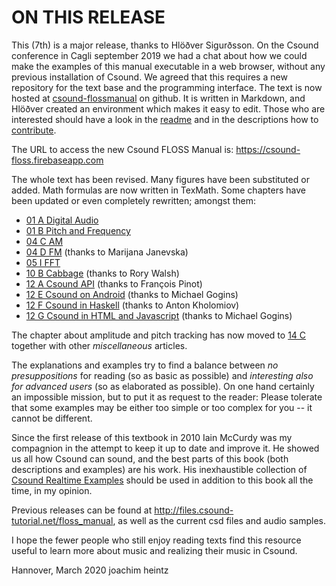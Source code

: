ON THIS RELEASE
===============

This (7th) is a major release, thanks to Hlöðver Sigurðsson. On the Csound conference in Cagli september 2019 we had a chat about how we could make the examples of this manual executable in a web browser, without any previous installation of Csound. We agreed that this requires a new repository for the text base and the programming interface. The text is now hosted at [csound-flossmanual](https://github.com/csound-flossmanual/csound-floss) on github. It is written in Markdown, and Hlöðver created an environment which makes it easy to edit. Those who are interested should have a look in the [readme](https://github.com/csound-flossmanual/csound-floss/blob/master/README.md) and in the descriptions how to [contribute](https://github.com/csound-flossmanual/csound-floss/tree/master/contribute).

The URL to access the new Csound FLOSS Manual is: <https://csound-floss.firebaseapp.com>

The whole text has been revised. Many figures have been substituted or added. Math formulas are now written in TexMath. Some chapters have been updated or even completely rewritten; amongst them:

- [01 A Digital Audio](01-a-digital-audio.md)
- [01 B Pitch and Frequency](01-b-pitch-and-frequency.md)
- [04 C AM](04-c-amplitude-and-ring-modulation.md)
- [04 D FM](04-d-frequency-modulation.md) (thanks to Marijana Janevska)
- [05 I FFT](05-i-fourier-analysis-spectral-processing.md)
- [10 B Cabbage](10-b-cabbage.md) (thanks to Rory Walsh)
- [12 A Csound API](12-a-the-csound-api.md) (thanks to François Pinot)
- [12 E Csound on Android](12-e-csound-on-android.md) (thanks to Michael Gogins)
- [12 F Csound in Haskell](12-f-csound-and-haskell.md) (thanks to Anton Kholomiov)
- [12 G Csound in HTML and Javascript](12-g-csound-in-html-and-javascript.md) (thanks to Michael Gogins)

The chapter about amplitude and pitch tracking has now moved to [14 C](14-c-amplitude-and-pitch-tracking.md) together with other *miscellaneous* articles.

The explanations and examples try to find a balance between *no presuppositions* for reading (so as basic as possible) and *interesting also for advanced users* (so as elaborated as possible). On one hand certainly an impossible mission, but to put it as request to the reader: Please tolerate that some examples may be either too simple or too complex for you -- it cannot be different.


Since the first release of this textbook in 2010 Iain McCurdy was my compagnion in the attempt to keep it up to date and improve it. He showed us all how Csound can sound, and the best parts of this book (both descriptions and examples) are his work. His inexhaustible collection of [Csound Realtime Examples](http://iainmccurdy.org/csound.html) should be used in addition to this book all the time, in my opinion.

Previous releases can be found at <http://files.csound-tutorial.net/floss_manual>, as well as the current csd files and audio samples.

I hope the fewer people who still enjoy reading texts find this resource useful to learn more about music and realizing their music in Csound.

Hannover, March 2020
joachim heintz

